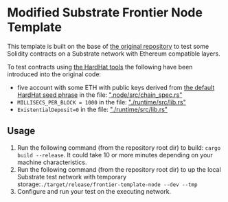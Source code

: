 # Modified Substrate Frontier Node Template

This template is built on the base of [the original repository]((https://github.com/substrate-developer-hub/substrate-node-template)) to test some Solidity contracts on a Substrate network with Ethereum compatible layers.

To test contracts using [the HardHat tools](https://hardhat.org/) the following have been introduced into the original code:
* five account with some ETH with public keys derived from [the default HardHat seed phrase](https://hardhat.org/hardhat-network/reference/#accounts) in the file: [".node/src/chain_spec.rs"](.node/src/chain_spec.rs)
* `MILLISECS_PER_BLOCK = 1000` in the file: ["./runtime/src/lib.rs"](./runtime/src/lib.rs)
* `ExistentialDeposit=0` in the file: ["./runtime/src/lib.rs"](./runtime/src/lib.rs)

## Usage
1. Run the following command (from the repository root dir) to build: `cargo build --release`. It could take 10 or more minutes depending on your machine characteristics.
2. Run the following command (from the repository root dir) to up the local Substrate test network with temporary storage:`./target/release/frontier-template-node --dev --tmp`
3. Configure and run your test on the executing network.

